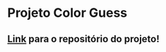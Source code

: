 # Projeto Color Guess

## [Link](https://github.com/Lucas-Almeida-SD/Trybe-Projeto_6-Color_Guess) para o repositório do projeto!